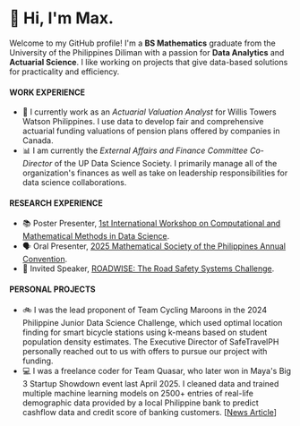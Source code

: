 # 👋 Hi, I'm Max.

Welcome to my GitHub profile! I'm a **BS Mathematics** graduate from the University of the Philippines Diliman with a passion for **Data Analytics** and **Actuarial Science**. I like working on projects that give data-based solutions for practicality and efficiency.

#### WORK EXPERIENCE
* 💼 I currently work as an _Actuarial Valuation Analyst_ for Willis Towers Watson Philippines. I use data to develop fair and comprehensive actuarial funding valuations of pension plans offered by companies in Canada.
* 📊 I am currently the _External Affairs and Finance Committee Co-Director_ of the UP Data Science Society. I primarily manage all of the organization's finances as well as take on leadership responsibilities for data science collaborations.

#### RESEARCH EXPERIENCE
* 📚 Poster Presenter, [1st International Workshop on Computational and Mathematical Methods in Data Science](https://www.facebook.com/IMathUPD/posts/2025-international-workshop-on-computational-and-mathematical-methods-in-data-sc/1161514155982439/).
* 🗣️ Oral Presenter, [2025 Mathematical Society of the Philippines Annual Convention](https://www.mathsociety.ph/).
* 🎤 Invited Speaker, [ROADWISE: The Road Safety Systems Challenge](https://www.facebook.com/p/RoadWise-Safe-Systems-Challenge-Philippines-61576205827063/).

#### PERSONAL PROJECTS
* 🚲 I was the lead proponent of Team Cycling Maroons in the 2024 Philippine Junior Data Science Challenge, which used optimal location finding for smart bicycle stations using k-means based on student population density estimates. The Executive Director of SafeTravelPH personally reached out to us with offers to pursue our project with funding.
* 💻 I was a freelance coder for Team Quasar, who later won in Maya's Big 3 Startup Showdown event last April 2025. I cleaned data and trained multiple machine learning models on 2500+ entries of real-life demographic data provided by a local Philippine bank to predict cashflow data and credit score of banking customers. [[News Article](https://manilastandard.net/tech/314584265/maya-champions-young-innovators-at-the-big-3-startup-showdown.html)]

